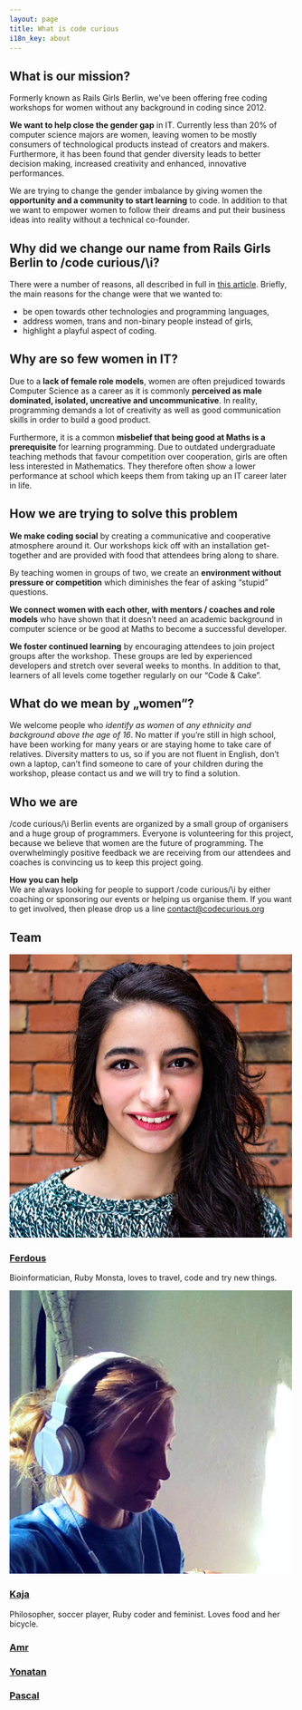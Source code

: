 ```yaml
---
layout: page
title: What is code curious
i18n_key: about
---
```


## What is our mission?

Formerly known as Rails Girls Berlin, we've been offering free coding workshops for women without any background in coding since 2012.

**We want to help close the gender gap** in IT. Currently less than 20% of computer science majors are women, leaving women to be mostly consumers of technological products instead of creators and makers. Furthermore, it has been found that gender diversity leads to better decision making, increased creativity and enhanced, innovative performances.

We are trying to change the gender imbalance by giving women the **opportunity and a community to start learning** to code. In addition to that we want to empower women to follow their dreams and put their business ideas into reality without a technical co-founder.

## Why did we change our name from Rails Girls Berlin to /code curious/\i?

There were a number of reasons, all described in full in [this article](../_posts/2017-10-25-rails-girls-berlin-is-growing-up.md). Briefly, the main reasons for the change were that we wanted to:
- be open towards other technologies and programming languages,
- address women, trans and non-binary people instead of girls,
- highlight a playful aspect of coding.

## Why are so few women in IT?

Due to a **lack of female role models**, women are often prejudiced towards Computer Science as a career as it is commonly **perceived as male dominated, isolated, uncreative and uncommunicative**. In reality, programming demands a lot of creativity as well as good communication skills in order to build a good product.

Furthermore, it is a common **misbelief that being good at Maths is a prerequisite** for learning programming. Due to outdated undergraduate teaching methods that favour competition over cooperation, girls are often less interested in Mathematics. They therefore often show a lower performance at school which keeps them from taking up an IT career later in life.


## How we are trying to solve this problem

**We make coding social** by creating a communicative and cooperative atmosphere around it. Our workshops kick off with an installation get-together and are provided with food that attendees bring along to share.

By teaching women in groups of two, we create an **environment without pressure or competition** which diminishes the fear of asking “stupid” questions.

**We connect women with each other, with mentors / coaches and role models** who have shown that it doesn’t need an academic background in computer science or be good at Maths to become a successful developer.

**We foster continued learning** by encouraging attendees to join project groups after the workshop. These groups are led by experienced developers and stretch over several weeks to months. In addition to that, learners of all levels come together regularly on our “Code & Cake”.


## What do we mean by „women“?

We welcome people who *identify as women* of *any ethnicity and background above the age of 16*. No matter if you’re still in high school, have been working for many years or are staying home to take care of relatives. Diversity matters to us, so if you are not fluent in English, don’t own a laptop, can’t find someone to care of your children during the workshop, please contact us and we will try to find a solution.

## Who we are

/code curious/\i Berlin events are organized by a small group of organisers and a huge group of programmers. Everyone is volunteering for this project, because we believe that women are the future of programming. The overwhelmingly positive feedback we are receiving from our attendees and coaches is convincing us to keep this project going.

**How you can help**  
We are always looking for people to support /code curious/\i by either coaching or sponsoring our events or helping us organise them. If you want to get involved, then please drop us a line [contact@codecurious.org](mailto:contact@codecurious.org)

## Team

[![](../assets/images/ferdous.jpg)](https://twitter.com/ferbsx)
### [Ferdous](https://twitter.com/ferbsx)

Bioinformatician, Ruby Monsta, loves to travel, code and try new things.  


[![](../assets/images/kaja.jpg)](https://twitter.com/alizenero)
### [Kaja](https://twitter.com/alizenero)

Philosopher, soccer player, Ruby coder and feminist. Loves food and her bicycle.  

### [Amr](https://twitter.com/amrAbdelwahab)
### [Yonatan](https://twitter.com/shushugah)
### [Pascal](https://twitter.com/pascalwengerter)
